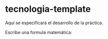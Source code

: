 # tecnologia-template
Aquí se especificará el desarrollo de la práctica. 

Escribe una formula matemática:
